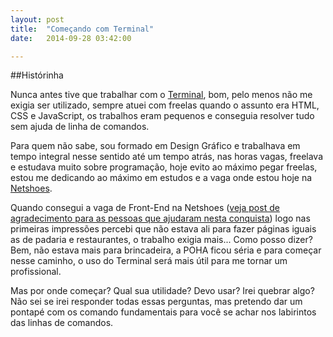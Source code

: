 ```yaml
---
layout: post
title:  "Começando com Terminal"
date:   2014-09-28 03:42:00

---
```


##Histórinha

Nunca antes tive que trabalhar com o [Terminal](http://en.wikipedia.org/wiki/Terminal_%28OS_X%29), bom, pelo menos não me exigia ser utilizado, sempre atuei com freelas quando o assunto era HTML, CSS e JavaScript, os trabalhos eram pequenos e conseguia resolver tudo sem ajuda de linha de comandos.

<!--![image of Terminal](http://techtach.com/wp-content/uploads/2013/01/osx-terminal.png)
-->

Para quem não sabe, sou formado em Design Gráfico e trabalhava em tempo integral nesse sentido até um tempo atrás, nas horas vagas, freelava e estudava muito sobre programação, hoje evito ao máximo pegar freelas, estou me dedicando ao máximo em estudos e a vaga onde estou hoje na [Netshoes](http://www.netshoes.com.br/).  

Quando consegui a vaga de Front-End na Netshoes ([veja post de agradecimento para as pessoas que ajudaram nesta conquista](/hello-world.html)) logo nas primeiras impressões percebi que não estava ali para fazer páginas iguais as de padaria e restaurantes, o trabalho exigia mais... Como posso dizer? Bem, não estava mais para brincadeira, a POHA ficou séria e para começar nesse caminho, o uso do Terminal será mais útil para me tornar um profissional.

Mas por onde começar? Qual sua utilidade? Devo usar? Irei quebrar algo? Não sei se irei responder todas essas perguntas, mas pretendo dar um pontapé com os comando fundamentais para você se achar nos labirintos das linhas de comandos.



<!--![Big Eyes](/img/big-eyes.gif)-->

 